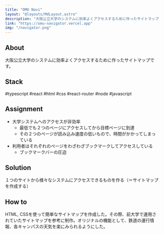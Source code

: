 ```yaml
---
title: "OMU Navi"
layout: "@layouts/MdLayout.astro"
description: "大阪公立大学のシステムに効率よくアクセスするために作ったサイトマップ"
link: "https://omu-navigator.vercel.app"
img: "/navigator.png"
---
```


## About

大阪公立大学のシステムに効率よくアクセスするために作ったサイトマップです。

## Stack

#typescript
#react
#html
#css
#react-router
#node
#javascript

## Assignment

- 大学システムへのアクセスが非効率
  - 最低でも２つのページにアクセスしてから目標ページに到達
  - その２つのページが読み込み速度の低いもので、時間がかかってしまっている
- 利用者はそれぞれのページをわざわざブックマークしてアクセスしている
  - ブックマークバーの圧迫

## Solution

１つのサイトから様々なシステムにアクセスできるものを作る（＝サイトマップを作成する）

## How to

HTML, CSSを使って簡単なサイトマップを作成した。その際、前大学で運用されていたサイトマップを参考に制作。オリジナルの機能として、鉄道の運行情報、各キャンパスの天気を楽にみられるようにした。

